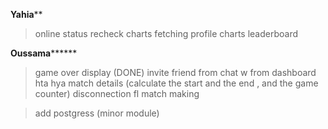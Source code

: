 ****************Yahia******************
> online status
> recheck charts fetching
> profile charts
>leaderboard

**************Oussama********************
> game over display (DONE)
>invite friend from chat w from dashboard hta hya 
> match details (calculate the start and the end , and the game counter)
> disconnection fl match making



> add postgress (minor module)
